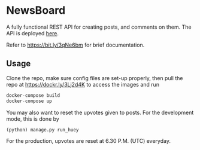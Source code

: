 # NewsBoard

A fully functional REST API for creating posts, and comments on them. The API is deployed [here](https://news1board.herokuapp.com/api). 

Refer to https://bit.ly/3qNe6bm for brief documentation.

## Usage

Clone the repo, make sure config files are set-up properly, then pull the repo at https://dockr.ly/3Lj2d4K to access the images and run
```python
docker-compose build
docker-compose up
```
You may also want to reset the upvotes given to posts. For the development mode, this is done by
```python
(python) manage.py run_huey
```
For the production, upvotes are reset at 6.30 P.M. (UTC) everyday.
